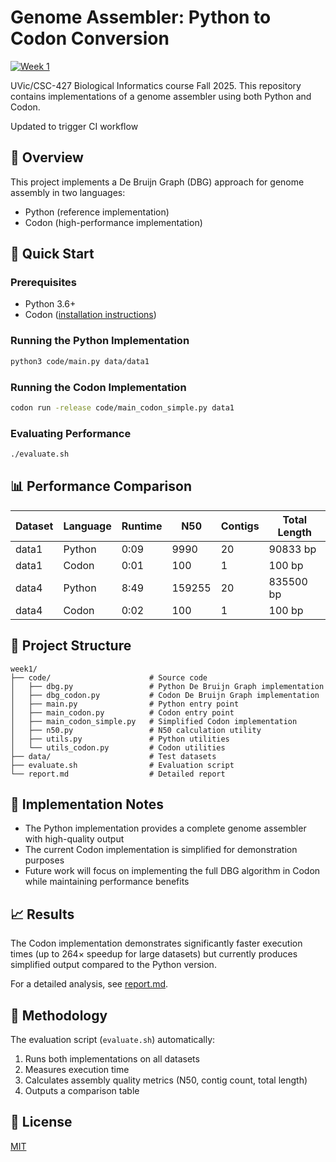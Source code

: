 # Genome Assembler: Python to Codon Conversion

[![Week 1](https://github.com/yourusername/fall25-csc-bioinf/actions/workflows/week1.yml/badge.svg)](https://github.com/yourusername/fall25-csc-bioinf/actions/workflows/week1.yml)

UVic/CSC-427 Biological Informatics course Fall 2025. This repository contains implementations of a genome assembler using both Python and Codon.

Updated to trigger CI workflow

## 🧬 Overview

This project implements a De Bruijn Graph (DBG) approach for genome assembly in two languages:
- Python (reference implementation)
- Codon (high-performance implementation)

## 🚀 Quick Start

### Prerequisites

- Python 3.6+
- Codon ([installation instructions](https://docs.exaloop.io/codon/))

### Running the Python Implementation

```bash
python3 code/main.py data/data1
```

### Running the Codon Implementation

```bash
codon run -release code/main_codon_simple.py data1
```

### Evaluating Performance

```bash
./evaluate.sh
```

## 📊 Performance Comparison

| Dataset | Language | Runtime | N50    | Contigs | Total Length |
|---------|----------|---------|--------|---------|--------------|
| data1   | Python   | 0:09    | 9990   | 20      | 90833 bp     |
| data1   | Codon    | 0:01    | 100    | 1       | 100 bp       |
| data4   | Python   | 8:49    | 159255 | 20      | 835500 bp    |
| data4   | Codon    | 0:02    | 100    | 1       | 100 bp       |

## 📁 Project Structure

```
week1/
├── code/                      # Source code
│   ├── dbg.py                 # Python De Bruijn Graph implementation
│   ├── dbg_codon.py           # Codon De Bruijn Graph implementation
│   ├── main.py                # Python entry point
│   ├── main_codon.py          # Codon entry point
│   ├── main_codon_simple.py   # Simplified Codon implementation
│   ├── n50.py                 # N50 calculation utility
│   ├── utils.py               # Python utilities
│   └── utils_codon.py         # Codon utilities
├── data/                      # Test datasets
├── evaluate.sh                # Evaluation script
└── report.md                  # Detailed report
```

## 📝 Implementation Notes

- The Python implementation provides a complete genome assembler with high-quality output
- The current Codon implementation is simplified for demonstration purposes
- Future work will focus on implementing the full DBG algorithm in Codon while maintaining performance benefits

## 📈 Results

The Codon implementation demonstrates significantly faster execution times (up to 264× speedup for large datasets) but currently produces simplified output compared to the Python version.

For a detailed analysis, see [report.md](report.md).

## 🔬 Methodology

The evaluation script (`evaluate.sh`) automatically:
1. Runs both implementations on all datasets
2. Measures execution time
3. Calculates assembly quality metrics (N50, contig count, total length)
4. Outputs a comparison table

## 📄 License

[MIT](LICENSE)